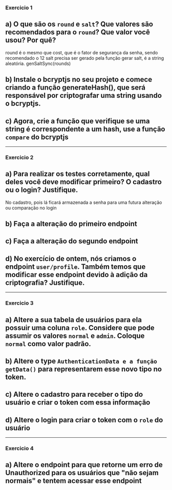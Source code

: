 ### Exercicio 1

## a) O que são os `round` e `salt`? Que valores são recomendados para o `round`? Que valor você usou? Por quê?
round é o mesmo que cost, que é o fator de segurança da senha, sendo recomendado o 12
salt precisa ser gerado pela função gerar salt, é a string aleatória. genSaltSync(rounds)

## b) Instale o bcryptjs no seu projeto e comece criando a função generateHash(), que será responsável por **criptografar** uma string usando o bcryptjs.

## c) Agora, crie a função que verifique se uma string é correspondente a um hash, use a função `compare` do bcryptjs

----
### Exercicio 2

## a) Para realizar os testes corretamente, qual deles você deve modificar primeiro? O cadastro ou o login? Justifique.
No cadastro, pois lá ficará armazenada a senha para uma futura alteração ou comparação no login

## b) Faça a alteração do primeiro endpoint

## c) Faça a alteração do segundo endpoint

## d) No exercício de ontem, nós criamos o endpoint `user/profile`. Também temos que modificar esse endpoint devido à adição da criptografia? Justifique.

----
### Exercicio 3

## a) Altere a sua tabela de usuários para ela possuir uma coluna `role`. Considere que pode assumir os valores `normal`  e `admin`. Coloque `normal` como valor padrão.

## b) Altere o type `AuthenticationData e a função getData()` para representarem esse novo tipo no token.

## c) Altere o cadastro para receber o tipo do usuário e criar o token com essa informação

## d) Altere o login para criar o token com o `role` do usuário

----
### Exercicio 4
## a) Altere o endpoint para que retorne um erro de Unauthorized para os usuários que "não sejam normais" e tentem acessar esse endpoint